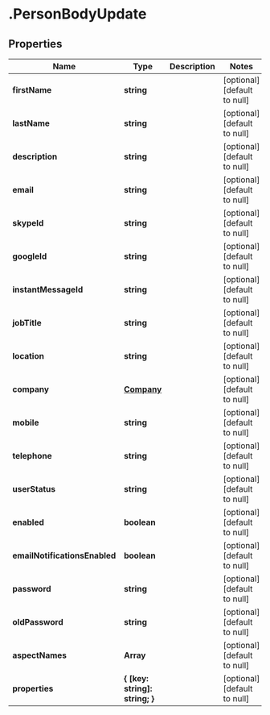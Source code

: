 # .PersonBodyUpdate

## Properties
Name | Type | Description | Notes
------------ | ------------- | ------------- | -------------
**firstName** | **string** |  | [optional] [default to null]
**lastName** | **string** |  | [optional] [default to null]
**description** | **string** |  | [optional] [default to null]
**email** | **string** |  | [optional] [default to null]
**skypeId** | **string** |  | [optional] [default to null]
**googleId** | **string** |  | [optional] [default to null]
**instantMessageId** | **string** |  | [optional] [default to null]
**jobTitle** | **string** |  | [optional] [default to null]
**location** | **string** |  | [optional] [default to null]
**company** | [**Company**](Company.md) |  | [optional] [default to null]
**mobile** | **string** |  | [optional] [default to null]
**telephone** | **string** |  | [optional] [default to null]
**userStatus** | **string** |  | [optional] [default to null]
**enabled** | **boolean** |  | [optional] [default to null]
**emailNotificationsEnabled** | **boolean** |  | [optional] [default to null]
**password** | **string** |  | [optional] [default to null]
**oldPassword** | **string** |  | [optional] [default to null]
**aspectNames** | **Array<string>** |  | [optional] [default to null]
**properties** | **{ [key: string]: string; }** |  | [optional] [default to null]


